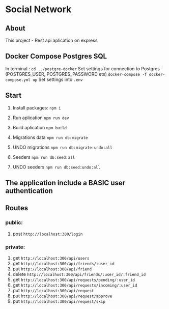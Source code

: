 # Social Network

## About
This project - Rest api aplication on express


## Docker Compose Postgres SQL
In terminal : 
`cd ../postgre-docker`
Set settings for connection to Postgres (POSTGRES_USER, POSTGRES_PASSWORD ets)
`docker-compose -f docker-compose.yml up`
Set settings into `.env`

## Start
1. Install packages: `npm i `

2. Run aplication `npm run dev`
   
3. Build aplication `npm build`

4. Migrations data `npm run db:migrate`
5. UNDO migrations `npm run db:migrate:undo:all`

6. Seeders `npm run db:seed:all`
7. UNDO seeders `npm run db:seed:undo:all`

## The application include a <b>BASIC</b>  user authentication 

## Routes

### public: 
1. post `http://localhost:300/login`

### private:
1. get      `http://localhost:300/api/users`
2. get      `http://localhost:300/api/friends/:user_id`
3. put      `http://localhost:300/api/friend`
4. delete   `http://localhost:300/api/friends/:user_id/:friend_id`
5. get      `http://localhost:300/api/requests/pending/:user_id`
6. get      `http://localhost:300/api/requests/incoming/:user_id`
7. put      `http://localhost:300/api/request`
8. put      `http://localhost:300/api/request/approve`
9. put      `http://localhost:300/api/request/skip`

